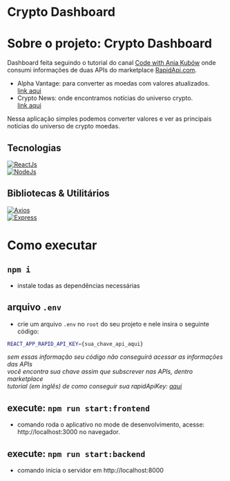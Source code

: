 # Crypto Dashboard

<!--- (Confira o resultado em: [endereço](https://huannvictor.github.io/crypto-dashboard/)  -->


# Sobre o projeto: Crypto Dashboard

Dashboard feita seguindo o tutorial do canal [Code with Ania Kubów](https://www.youtube.com/watch?v=WDwhJNbWka0&t=2997s) onde consumi informações de duas APIs do marketplace [RapidApi.com](http://rapidapi.com).
- Alpha Vantage: para converter as moedas com valores atualizados.  
  [link aqui](https://rapidapi.com/alphavantage/api/alpha-vantage/)  
- Crypto News: onde encontramos notícias do universo crypto.  
  [link aqui](https://rapidapi.com/enochmwanga@gmail.com/api/crypto-news15) 

Nessa aplicação simples podemos converter valores e ver as principais notícias do universo de crypto moedas.

## Tecnologias
[![ReactJs](https://img.shields.io/badge/-React-9cf)](https://pt-br.reactjs.org/)  
[![NodeJs](https://img.shields.io/badge/-NodeJs-green)](https://nodejs.org/en/)  


## Bibliotecas & Utilitários
  [![Axios](https://img.shields.io/badge/CientHTTP-Axios-blue)](https://axios-http.com/)  
  [![Express](https://img.shields.io/badge/Framework-Express-blue)](https://expressjs.com/)

# Como executar

## `npm i`
- instale todas as dependências necessárias  


## arquivo `.env`
- crie um arquivo `.env` no `root` do seu projeto e nele insira o seguinte código:
```bash
REACT_APP_RAPID_API_KEY={sua_chave_api_aqui}
```
_sem essas informação seu código não conseguirá acessar as informações das APIs_  
_você encontra sua chave assim que subscrever nas APIs, dentro marketplace_  
_tutorial (em inglês) de como conseguir sua rapidApiKey: [aqui](https://youtu.be/WDwhJNbWka0)_

## execute: `npm run start:frontend`
- comando roda o aplicativo no mode de desenvolvimento, acesse: http://localhost:3000 no navegador.

## execute: `npm run start:backend`
 - comando inicia o servidor em http://localhost:8000

